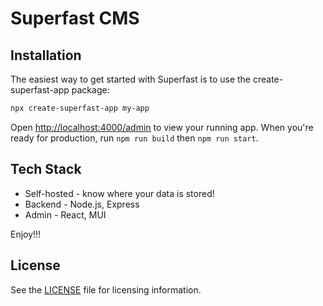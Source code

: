 # Superfast CMS

## Installation

The easiest way to get started with Superfast is to use the create-superfast-app package:

```sh
npx create-superfast-app my-app
```

Open [http://localhost:4000/admin](http://localhost:4000/admin) to view your running app.
When you're ready for production, run `npm run build` then `npm run start`.

## Tech Stack

- Self-hosted - know where your data is stored!
- Backend - Node.js, Express
- Admin - React, MUI

Enjoy!!!

## License

See the [LICENSE](https://github.com/superfastcms/superfast/blob/main/LICENSE) file for licensing information.
